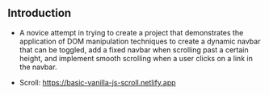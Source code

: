 ## Introduction

- A novice attempt in trying to create a project that demonstrates the application of DOM manipulation techniques to create a dynamic navbar that can be toggled, add a fixed navbar when scrolling past a certain height, and implement smooth scrolling when a user clicks on a link in the navbar.

- Scroll: https://basic-vanilla-js-scroll.netlify.app
